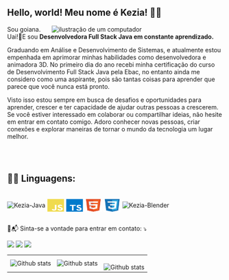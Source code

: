 ## Hello, world! Meu nome é <strong>Kezia</strong>! 👋😊
<img src="https://us.123rf.com/450wm/teerawatcr/teerawatcr2306/teerawatcr230600020/206222460-beautiful-young-woman-using-laptop-at-home.jpg?ver=6" alt="ilustração de um computador" min-width="400px" max-width="400px" width="400px" align="right">
<p align="left"> 
  Sou goiana. Uai!🤠E sou <strong>Desenvolvedora Full Stack Java em constante aprendizado.</strong>

Graduando em Análise e Desenvolvimento de Sistemas, e atualmente estou empenhada em aprimorar minhas habilidades como desenvolvedora e animadora 3D. No primeiro dia do ano recebi minha certificação do curso de Desenvolvimento Full Stack Java pela Ebac, no entanto ainda me considero como uma aspirante, pois são tantas coisas para aprender que parece que você nunca está pronto.

Visto isso estou sempre em busca de desafios e oportunidades para aprender, crescer e ter capacidade de ajudar outras pessoas a crescerem. Se você estiver interessado em colaborar ou compartilhar ideias, não hesite em entrar em contato comigo. Adoro conhecer novas pessoas, criar conexões e explorar maneiras de tornar o mundo da tecnologia um lugar melhor.

<br>
<br>
<table>
  <tr>
    <td>
      <img
        align="left"
        src="https://github-readme-stats.vercel.app/api?username=GitKezia&show_icons=true&theme=dracula"
        alt="Github stats"
      />
    </td>
    <td>
      <img
        align="left"
        src="https://github-readme-stats.vercel.app/api/top-langs/?username=danieldribeiro&theme=dracula&hide_border=false&include_all_commits=true&count_private=true&layout=compact"
        alt="Github stats"
      />
    </td>
    <td>
      <br />
      <img
        align="left"
        src="https://github-readme-streak-stats.herokuapp.com/?user=GitKezia&theme=dracula&hide_border=false"
        alt="Github stats"
      />
    </td>
  </tr>
  <h2 align="left">
 👩‍💻 Linguagens:
 </h2>
<div style="display: inline_block"><br>
  <img align="center" alt="Kezia-Java" height="30" width="40" src="https://cdn.jsdelivr.net/gh/devicons/devicon@latest/icons/java/java-original-wordmark.svg">
  <img align="center" alt="Kezia-JS" height="30" width="40" src="https://raw.githubusercontent.com/devicons/devicon/master/icons/javascript/javascript-plain.svg">
  <img align="center" alt="Kezia-TS" height="30" width="40" src="https://raw.githubusercontent.com/devicons/devicon/master/icons/typescript/typescript-plain.svg">
  <img align="center" alt="Kezia-HTML" height="30" width="40" src="https://raw.githubusercontent.com/devicons/devicon/master/icons/html5/html5-original.svg">
  <img align="center" alt="Kezia-CSS" height="30" width="40" src="https://raw.githubusercontent.com/devicons/devicon/master/icons/css3/css3-original.svg">
  <img align="center" alt="Kezia-Blender" height="30" width="40" src="https://cdn.jsdelivr.net/gh/devicons/devicon@latest/icons/blender/blender-original.svg">



</div>
  
  ##
 <p align="left">
  💌📬 Sinta-se a vontade para entrar em contato: ⤵️
</p>
<div> 
  <a href="https://www.instagram.com/keziavictoria62/" target="_blank"><img src="https://img.shields.io/badge/-Instagram-%23E4405F?style=for-the-badge&logo=instagram&logoColor=white" target="_blank"></a>
  <a href = "mailto:keziavictoria21@gmail.com"><img src="https://img.shields.io/badge/-Gmail-%23333?style=for-the-badge&logo=gmail&logoColor=white" target="_blank"></a>
  <a href="https://www.linkedin.com/in/kezia-victoria-3449b31a6/" target="_blank"><img src="https://img.shields.io/badge/-LinkedIn-%230077B5?style=for-the-badge&logo=linkedin&logoColor=white" target="_blank"></a> 
</div>

